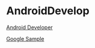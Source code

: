 # AndroidDevelop
[Android Developer](https://developer.android.com/guide)

[Google Sample](https://github.com/googlesamples)
